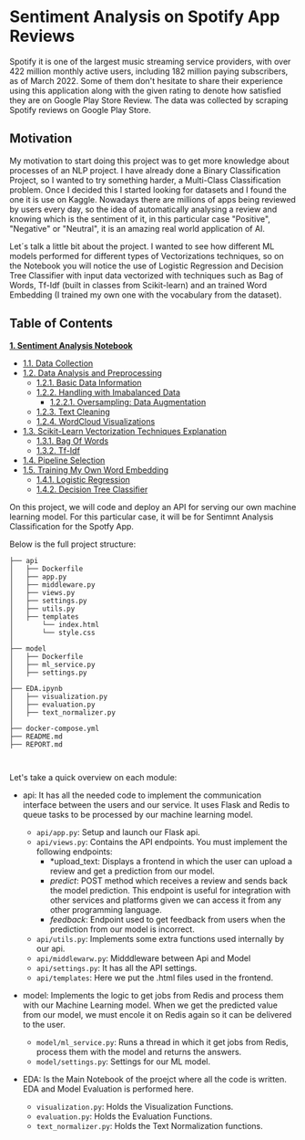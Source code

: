 # Sentiment Analysis on Spotify App Reviews

Spotify it is one of the largest music streaming service providers, with over 422 million monthly active users, including 182 million paying subscribers, as of March 2022. Some of them don't hesitate to share their experience using this application along with the given rating to denote how satisfied they are on Google Play Store Review. The data was collected by scraping Spotify reviews on Google Play Store.

## Motivation

My motivation to start doing this project was to get more knowledge about processes of an NLP project. I have already done a Binary Classification Project, so I wanted to try something harder, a Multi-Class Classification problem. Once I decided this I started looking for datasets and I found the one it is use on Kaggle. Nowadays there are millions of apps being reviewed by users every day, so the idea of automatically analysing a review and knowing which is the sentiment of it, in this particular
case "Positive", "Negative" or "Neutral", it is an amazing real world application of AI. 

Let´s talk a little bit about the project. I wanted to see how different ML models performed for different types of Vectorizations techniques, so on the Notebook you will notice the use of
Logistic Regression and Decision Tree Classifier with input data vectorized with techniques such as Bag of Words, Tf-Idf (built in classes from Scikit-learn) and an trained Word Embedding (I trained my own one with the vocabulary from the dataset).

## Table of Contents

**[1. Sentiment Analysis Notebook](#heading--1)**

  * [1.1. Data Collection](#heading--1-1)
  * [1.2. Data Analysis and Preprocessing](#heading--1-2)
    * [1.2.1. Basic Data Information](#heading--2-1-1)
    * [1.2.2. Handling with Imabalanced Data](#heading--2-1-1)
        * [1.2.2.1. Oversampling: Data Augmentation](#heading--2-1-1)
    * [1.2.3. Text Cleaning](#heading--2-1-1)
    * [1.2.4. WordCloud Visualizations](#heading--2-1-1)
  * [1.3. Scikit-Learn Vectorization Techniques Explanation](#heading--1-2)
    * [1.3.1. Bag Of Words](#heading--2-1-1)
    * [1.3.2. Tf-Idf](#heading--2-1-1)
  *  [1.4. Pipeline Selection](#heading--1-2)
  *  [1.5. Training My Own Word Embedding](#heading--1-2)
     * [1.4.1. Logistic Regression](#heading--2-1-1)
     * [1.4.2. Decision Tree Classifier](#heading--2-1-1)
  
  
On this project, we will code and deploy an API for serving our own machine learning model. For this particular case, it will be for Sentimnt Analysis Classification for the Spotfy App.

Below is the full project structure:

```
├── api
│   ├── Dockerfile
│   ├── app.py
│   ├── middleware.py
│   ├── views.py
│   ├── settings.py
│   ├── utils.py
│   ├── templates
│       └── index.html
│       └── style.css
│       
├── model
│   ├── Dockerfile
│   ├── ml_service.py
│   ├── settings.py
│
├── EDA.ipynb
│   ├── visualization.py
│   ├── evaluation.py
│   ├── text_normalizer.py
│
├── docker-compose.yml
├── README.md
├── REPORT.md



```

Let's take a quick overview on each module:

- api: It has all the needed code to implement the communication interface between the users and our service. It uses Flask and Redis to queue tasks to be processed by our machine learning model.
    - `api/app.py`: Setup and launch our Flask api.
    - `api/views.py`: Contains the API endpoints. You must implement the following endpoints:
        - *upload_text: Displays a frontend in which the user can upload a review and get a prediction from our model.
        - *predict*: POST method which receives a review and sends back the model prediction. This endpoint is useful for integration with other services and platforms given we can access it from any other programming language.
        - *feedback*: Endpoint used to get feedback from users when the prediction from our model is incorrect.
    - `api/utils.py`: Implements some extra functions used internally by our api.
    - `api/middlewarw.py`: Midddleware between Api and Model
    - `api/settings.py`: It has all the API settings.
    - `api/templates`: Here we put the .html files used in the frontend.
  
- model: Implements the logic to get jobs from Redis and process them with our Machine Learning model. When we get the predicted value from our model, we must encole it on Redis again so it can be delivered to the user.
    - `model/ml_service.py`: Runs a thread in which it get jobs from Redis, process them with the model and returns the answers.
    - `model/settings.py`: Settings for our ML model.

- EDA: Is the Main Notebook of the proejct where all the code is written. EDA and Model Evaluation is performed here.
    - `visualization.py`: Holds the Visualization Functions.
    - `evaluation.py`: Holds the Evaluation Functions.
    - `text_normalizer.py`: Holds the Text Normalization functions.




